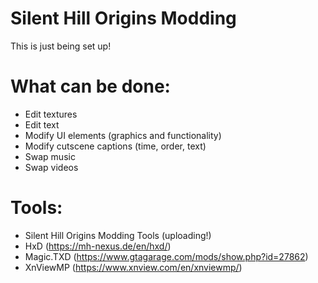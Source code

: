 # Silent Hill Origins Modding

This is just being set up!

# What can be done:
- Edit textures
- Edit text
- Modify UI elements (graphics and functionality)
- Modify cutscene captions (time, order, text)
- Swap music
- Swap videos

# Tools:
- Silent Hill Origins Modding Tools (uploading!)
- HxD (https://mh-nexus.de/en/hxd/)
- Magic.TXD (https://www.gtagarage.com/mods/show.php?id=27862)
- XnViewMP (https://www.xnview.com/en/xnviewmp/)
